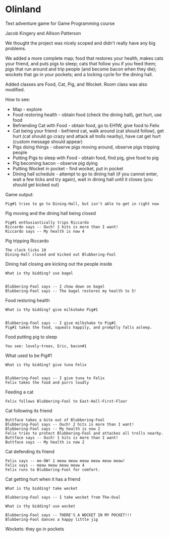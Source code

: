 Olinland
========

Text adventure game for Game Programming course

Jacob Kingery and Allison Patterson

We thought the project was nicely scoped and didn't really have any big problems.

We added a more complete map; food that restores your health, makes cats your friend, and puts pigs to sleep; cats that follow you if you feed them; pigs that run around and trip people (and become bacon when they die); wockets that go in your pockets; and a locking cycle for the dining hall.

Added classes are Food, Cat, Pig, and Wocket. Room class was also modified.

How to see:

* Map - explore
* Food restoring health - obtain food (check the dining hall), get hurt, use food
* Befriending Cat with Food - obtain food, go to EH1W, give food to Felix
* Cat being your friend - befriend cat, walk around (cat should follow), get hurt (cat should go crazy and attack all trolls nearby), have cat get hurt (custom message should appear)
* Pigs doing things - observe pigs moving around, observe pigs tripping people
* Putting Pigs to sleep with Food - obtain food, find pig, give food to pig
* Pig becoming bacon - observe pig dying
* Putting Wocket in pocket - find wocket, put in pocket
* Dining hall schedule - attempt to go to dining hall (if you cannot enter, wait a few ticks and try again), wait in dining hall until it closes (you should get kicked out)


Game output:

```
Pig#1 tries to go to Dining-Hall, but isn't able to get in right now
```
Pig moving and the dining hall being closed

```
Pig#1 enthusiastically trips Riccardo
Riccardo says -- Ouch! 1 hits is more than I want!
Riccardo says -- My health is now 4
```
Pig tripping Riccardo

```
The clock ticks 10
Dining-Hall closed and kicked out Blubbering-Fool
```
Dining hall closing are kicking out the people inside

```
What is thy bidding? use bagel


Blubbering-Fool says -- I chow down on bagel
Blubbering-Fool says -- The bagel restores my health to 5!
```
Food restoring health

```
What is thy bidding? give milkshake Pig#1


Blubbering-Fool says -- I give milkshake to Pig#1
Pig#1 takes the food, squeals happily, and promptly falls asleep.
```
Food putting pig to sleep

```
You see: lovely-trees, Eric, bacon#1
```
What used to be Pig#1

```
What is thy bidding? give tuna Felix


Blubbering-Fool says -- I give tuna to Felix
Felix takes the food and purrs loudly
```
Feeding a cat

```
Felix follows Blubbering-Fool to East-Hall-First-Floor
```
Cat following its friend

```
Buttface takes a bite out of Blubbering-Fool
Blubbering-Fool says -- Ouch! 2 hits is more than I want!
Blubbering-Fool says -- My health is now 2
Felix tries to protect Blubbering-Fool and attackes all trolls nearby.
Buttface says -- Ouch! 1 hits is more than I want!
Buttface says -- My health is now 2
```
Cat defending its friend

```
Felix says -- me-OW! 1 meow meow meow meow meow meow!
Felix says -- meow meow meow meow 4
Felix runs to Blubbering-Fool for comfort.
```
Cat getting hurt when it has a friend

```
What is thy bidding? take wocket

Blubbering-Fool says -- I take wocket from The-Oval

What is thy bidding? use wocket

Blubbering-Fool says -- THERE'S A WOCKET IN MY POCKET!!!
Blubbering-Fool dances a happy little jig
```
Wockets:  they go in pockets
